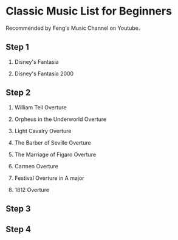 # Classic Music List for Beginners

Recommended by Feng's Music Channel on Youtube.

## Step 1

1. Disney's Fantasia

2. Disney's Fantasia 2000

## Step 2

1. William Tell Overture

2. Orpheus in the Underworld Overture

3. Light Cavalry Overture

4. The Barber of Seville Overture

5. The Marriage of Figaro Overture

6. Carmen Overture

7. Festival Overture in A major

8. 1812 Overture

## Step 3



## Step 4
